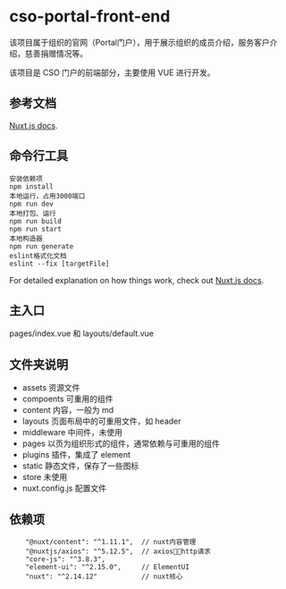 # cso-portal-front-end

该项目属于组织的官网（Portal门户），用于展示组织的成员介绍，服务客户介绍，慈善捐赠情况等。

该项目是 CSO 门户的前端部分，主要使用 VUE 进行开发。

## 参考文档

[Nuxt.js docs](https://nuxtjs.org).

## 命令行工具

```
安装依赖项
npm install
本地运行，占用3000端口
npm run dev
本地打包、运行
npm run build
npm run start
本地构造器
npm run generate
eslint格式化文档
eslint --fix [targetFile]
```

For detailed explanation on how things work, check out [Nuxt.js docs](https://nuxtjs.org).

## 主入口

pages/index.vue 和 layouts/default.vue

## 文件夹说明

- assets 资源文件
- compoents 可重用的组件
- content 内容，一般为 md
- layouts 页面布局中的可重用文件，如 header
- middleware 中间件，未使用
- pages 以页为组织形式的组件，通常依赖与可重用的组件
- plugins 插件，集成了 element
- static 静态文件，保存了一些图标
- store 未使用
- nuxt.config.js 配置文件

## 依赖项

```
    "@nuxt/content": "^1.11.1",  // nuxt内容管理
    "@nuxtjs/axios": "^5.12.5",  // axios，http请求
    "core-js": "^3.8.3",
    "element-ui": "^2.15.0",     // ElementUI
    "nuxt": "^2.14.12"           // nuxt核心
```
